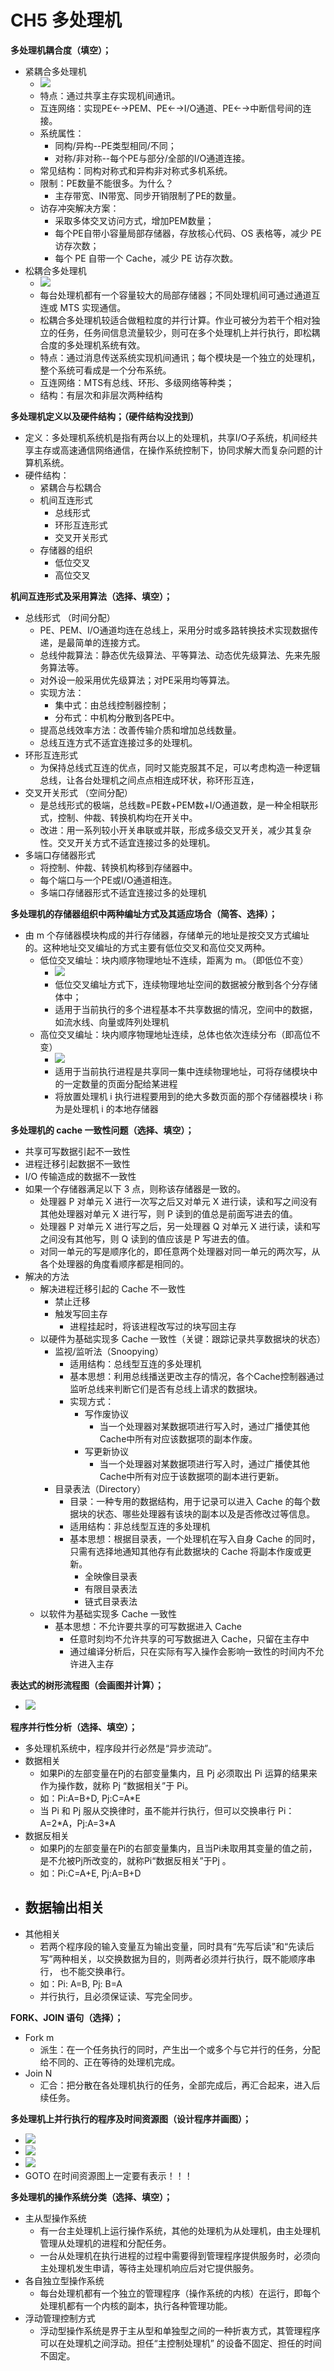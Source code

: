 # CH5 多处理机

**多处理机耦合度（填空）；**
- 紧耦合多处理机
	- ![](/pic/5-1.bmp)
	- 特点：通过共享主存实现机间通讯。
	- 互连网络：实现PE←→PEM、PE←→I/O通道、PE←→中断信号间的连接。
	- 系统属性：
		- 同构/异构--PE类型相同/不同；
		- 对称/非对称--每个PE与部分/全部的I/O通道连接。
	- 常见结构：同构对称式和异构非对称式多机系统。
	- 限制：PE数量不能很多。为什么？
		- 主存带宽、IN带宽、同步开销限制了PE的数量。
	- 访存冲突解决方案：
		- 采取多体交叉访问方式，增加PEM数量；
		- 每个PE自带小容量局部存储器，存放核心代码、OS 表格等，减少 PE 访存次数；
		- 每个 PE 自带一个 Cache，减少 PE 访存次数。
- 松耦合多处理机
	- ![](/pic/5-2.bmp)
	- 每台处理机都有一个容量较大的局部存储器；不同处理机间可通过通道互连或 MTS 实现通信。
	- 松耦合多处理机较适合做粗粒度的并行计算。作业可被分为若干个相对独立的任务，任务间信息流量较少，则可在多个处理机上并行执行，即松耦合度的多处理机系统有效。
	- 特点：通过消息传送系统实现机间通讯；每个模块是一个独立的处理机，整个系统可看成是一个分布系统。
	- 互连网络：MTS有总线、环形、多级网络等种类；
	- 结构：有层次和非层次两种结构


**多处理机定义以及硬件结构；（硬件结构没找到）**
- 定义：多处理机系统机是指有两台以上的处理机，共享I/O子系统，机间经共享主存或高速通信网络通信，在操作系统控制下，协同求解大而复杂问题的计算机系统。
- 硬件结构：
	- 紧耦合与松耦合
	- 机间互连形式
		- 总线形式
		- 环形互连形式
		- 交叉开关形式
	- 存储器的组织
		- 低位交叉
		- 高位交叉

**机间互连形式及采用算法（选择、填空）；**
- 总线形式 （时间分配）
	- PE、PEM、I/O通道均连在总线上，采用分时或多路转换技术实现数据传递，是最简单的连接方式。
	- 总线仲裁算法：静态优先级算法、平等算法、动态优先级算法、先来先服务算法等。
	- 对外设一般采用优先级算法；对PE采用均等算法。
	- 实现方法：
		- 集中式：由总线控制器控制；
		- 分布式：中机构分散到各PE中。
	- 提高总线效率方法：改善传输介质和增加总线数量。
	- 总线互连方式不适宜连接过多的处理机。
- 环形互连形式
	- 为保持总线式互连的优点，同时又能克服其不足，可以考虑构造一种逻辑总线，让各台处理机之间点点相连成环状，称环形互连，
- 交叉开关形式 （空间分配）
	- 是总线形式的极端，总线数=PE数+PEM数+I/O通道数，是一种全相联形式，控制、仲裁、转换机构均在开关中。
	- 改进：用一系列较小开关串联或并联，形成多级交叉开关，减少其复杂性。交叉开关方式不适宜连接过多的处理机。
- 多端口存储器形式
	- 将控制、仲裁、转换机构移到存储器中。
	- 每个端口与一个PE或I/O通道相连。
	- 多端口存储器形式不适宜连接过多的处理机

**多处理机的存储器组织中两种编址方式及其适应场合（简答、选择）；**
- 由 m 个存储器模块构成的并行存储器，存储单元的地址是按交叉方式编址的。这种地址交叉编址的方式主要有低位交叉和高位交叉两种。
	- 低位交叉编址：块内顺序物理地址不连续，距离为 m。（即低位不变）
		- ![](/pic/5-3.bmp)
		- 低位交叉编址方式下，连续物理地址空间的数据被分散到各个分存储体中；
		- 适用于当前执行的多个进程基本不共享数据的情况，空间中的数据，如流水线、向量或阵列处理机
	- 高位交叉编址：块内顺序物理地址连续，总体也依次连续分布（即高位不变）
		- ![](/pic/5-4.bmp)
		- 适用于当前执行进程是共享同一集中连续物理地址，可将存储模块中的一定数量的页面分配给某进程
		- 将放置处理机 i 执行进程要用到的绝大多数页面的那个存储器模块 i 称为是处理机 i 的本地存储器

**多处理机的 cache 一致性问题（选择、填空）；**
- 共享可写数据引起不一致性
- 进程迁移引起数据不一致性
- I/O 传输造成的数据不一致性
- 如果一个存储器满足以下 3 点，则称该存储器是一致的。
	- 处理器 P 对单元 X 进行一次写之后又对单元 X 进行读，读和写之间没有其他处理器对单元 X 进行写，则 P 读到的值总是前面写进去的值。
	- 处理器 P 对单元 X 进行写之后，另一处理器 Q 对单元 X 进行读，读和写之间没有其他写，则 Q 读到的值应该是 P 写进去的值。
	- 对同一单元的写是顺序化的，即任意两个处理器对同一单元的两次写，从各个处理器的角度看顺序都是相同的。
- 解决的方法
	- 解决进程迁移引起的 Cache 不一致性
		- 禁止迁移
		- 触发写回主存
			- 进程挂起时，将该进程改写过的块写回主存
	- 以硬件为基础实现多 Cache 一致性（关键：跟踪记录共享数据块的状态）
		- 监视/监听法（Snoopying）
			- 适用结构：总线型互连的多处理机
			- 基本思想：利用总线播送更改主存的情况，各个Cache控制器通过监听总线来判断它们是否有总线上请求的数据块。
			- 实现方式：
				- 写作废协议
					- 当一个处理器对某数据项进行写入时，通过广播使其他Cache中所有对应该数据项的副本作废。
				- 写更新协议
					- 当一个处理器对某数据项进行写入时，通过广播使其他Cache中所有对应于该数据项的副本进行更新。
		- 目录表法（Directory）
			- 目录：一种专用的数据结构，用于记录可以进入 Cache 的每个数据块的状态、哪些处理器有该块的副本以及是否修改过等信息。
			- 适用结构：非总线型互连的多处理机
			- 基本思想：根据目录表，一个处理机在写入自身 Cache 的同时，只需有选择地通知其他存有此数据块的 Cache 将副本作废或更新。
				- 全映像目录表
				- 有限目录表法
				- 链式目录表法
	- 以软件为基础实现多 Cache 一致性
		- 基本思想：不允许要共享的可写数据进入 Cache
			- 任意时刻均不允许共享的可写数据进入 Cache，只留在主存中
			- 通过编译分析后，只在实际有写入操作会影响一致性的时间内不允许进入主存

**表达式的树形流程图（会画图并计算）；**
- ![](/pic/5-5.bmp)

**程序并行性分析（选择、填空）；**
- 多处理机系统中，程序段并行必然是“异步流动”。
- 数据相关
	- 如果Pi的左部变量在Pj的右部变量集内，且 Pj 必须取出 Pi 运算的结果来作为操作数，就称 Pj “数据相关”于 Pi。
	- 如：Pi:A=B+D, Pj:C=A\*E
	- 当 Pi 和 Pj 服从交换律时，虽不能并行执行，但可以交换串行 Pi：A=2\*A，Pj:A=3\*A
- 数据反相关
	- 如果Pj的左部变量在Pi的右部变量集内，且当Pi未取用其变量的值之前，是不允被Pj所改变的，就称Pi“数据反相关”于Pj 。
	- 如：Pi:C=A+E, Pj:A=B+D
- 数据输出相关
	- 
- 其他相关
	- 若两个程序段的输入变量互为输出变量，同时具有“先写后读”和“先读后写”两种相关，以交换数据为目的，则两者必须并行执行，既不能顺序串行， 也不能交换串行。
	- 如：Pi: A=B, Pj: B=A
	- 并行执行，且必须保证读、写完全同步。

**FORK、JOIN 语句（选择）；**
- Fork m
	- 派生：在一个任务执行的同时，产生出一个或多个与它并行的任务，分配给不同的、正在等待的处理机完成。
- Join N
	- 汇合：把分散在各处理机执行的任务，全部完成后，再汇合起来，进入后续任务。

**多处理机上并行执行的程序及时间资源图（设计程序并画图）；**
- ![](/pic/5-6.bmp)
- ![](/pic/5-7.bmp)
- ![](/pic/5-8.bmp)
- GOTO 在时间资源图上一定要有表示！！！

**多处理机的操作系统分类（选择、填空）；**
- 主从型操作系统
	- 有一台主处理机上运行操作系统，其他的处理机为从处理机，由主处理机管理从处理机的进程和分配任务。
	- 一台从处理机在执行进程的过程中需要得到管理程序提供服务时，必须向主处理机发生申请，等待主处理机响应后对它提供服务。
- 各自独立型操作系统
	- 每台处理机都有一个独立的管理程序（操作系统的内核）在运行，即每个处理机都有一个内核的副本，执行各种管理功能。
- 浮动管理控制方式
	- 浮动型操作系统是界于主从型和单独型之间的一种折衷方式，其管理程序可以在处理机之间浮动。担任“主控制处理机” 的设备不固定、担任的时间不固定。
